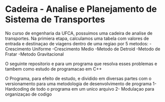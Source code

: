 # Cadeira - Analise e Planejamento de Sistema de Transportes
 
No curso de engenharia da UFCA, possuimos uma cadeira de analise de transportes. Na primiera etapa, calculamos uma tabela com valores de entrada e destinaçao de viagens dentro de uma regiao por 5 metodos:
-Crescimento Uniforme
-Crescimento Medio
-Metodo de Detroid
-Metodo de Fratar
-Metodo Gravitacional

O seguinte repositorio e para um programa que resolva esses problemas e tambem como estudo de programacao em C++

O Programa, para efeito de estudo, e dividido em diversas partes com o versionamento para uma metodologia de desenvolvimento de programa
1- Hardcoding de todo o programa em um unico arquivo
2- Modulaçao para organizaçao de codigo